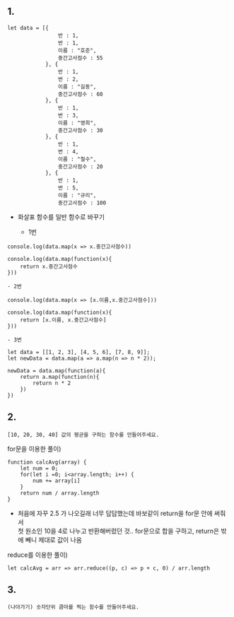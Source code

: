 ## 1.
```
let data = [{
                반 : 1, 
                번 : 1, 
                이름 : "호준", 
                중간고사점수 : 55
            }, {
                반 : 1, 
                번 : 2, 
                이름 : "길동", 
                중간고사점수 : 60
            }, {
                반 : 1, 
                번 : 3, 
                이름 : "영희", 
                중간고사점수 : 30
            }, {
                반 : 1, 
                번 : 4, 
                이름 : "철수", 
                중간고사점수 : 20
            }, {
                반 : 1, 
                번 : 5, 
                이름 : "규리", 
                중간고사점수 : 100
```
- 화살표 함수를 일반 함수로 바꾸기
    
    - 1번
 
```
console.log(data.map(x => x.중간고사점수))
```
```
console.log(data.map(function(x){
    return x.중간고사점수
}))
```

    - 2번
    
```
console.log(data.map(x => [x.이름,x.중간고사점수]))
```
```
console.log(data.map(function(x){
    return [x.이름, x.중간고사점수]
}))
```

    - 3번
    
```
let data = [[1, 2, 3], [4, 5, 6], [7, 8, 9]];
let newData = data.map(a => a.map(n => n * 2));
```
```
newData = data.map(function(a){
    return a.map(function(n){
        return n * 2
    })
})
```

## 2.
```
[10, 20, 30, 40] 값의 평균을 구하는 함수를 만들어주세요.
```

for문을 이용한 풀이)
```
function calcAvg(array) {
    let num = 0;
    for(let i =0; i<array.length; i++) {
        num += array[i]
    }
    return num / array.length
}
```
* 처음에 자꾸 2.5 가 나오길래 너무 답답했는데 바보같이 return을 for문 안에 써줘서   
첫 원소인 10을 4로 나누고 반환해버렸던 것..
for문으로 합을 구하고, return은 밖에 빼니 제대로 값이 나옴

reduce를 이용한 풀이)
```
let calcAvg = arr => arr.reduce((p, c) => p + c, 0) / arr.length
```

## 3.
```
(나아가기) 숫자단위 콤마를 찍는 함수를 만들어주세요.
```

